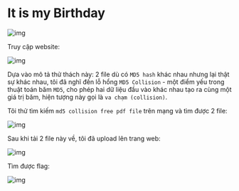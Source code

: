 # It is my Birthday

![img](344)

Truy cập website:

![img](345)

Dựa vào mô tả thử thách này: 2 file dù có `MD5 hash` khác nhau nhưng lại thật sự khác nhau, tôi đã nghĩ đến lỗ hổng `MD5 Collision` - một điểm yếu trong thuật toán băm `MD5`, cho phép hai dữ liệu đầu vào khác nhau tạo ra cùng một giá trị băm,  hiện tượng này gọi là `va chạm (collision)`.

Tôi thử tìm kiếm `md5 collision free pdf file` trên mạng và tìm được 2 file:

![img](346)

Sau khi tải 2 file này về, tôi đã upload lên trang web:

![img](347)

Tìm được flag:

![img](348)